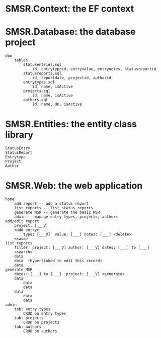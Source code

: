 # SMSR.Context: the EF context

# SMSR.Database: the database project
    dbo
        tables
            statusentries.sql
                id, entrytypeid, entryvalue, entrynotes, statusreportid
            statusreports.sql
                id, reportdate, projectid, authorid
            entrytypes.sql
                id, name, isActive
            projects.sql
                id, name, isActive
            authors.sql
                id, name, dn, isActive

# SMSR.Entities: the entity class library
    StatusEntry
    StatusReport
    Entrytype
    Project
    Author

# SMSR.Web: the web application
    home
        add report -- add a status report
        list reports -- list status reports
        generate MSR -- generate the basic MSR
        admin -- manage entry types, projects, authors
    add/edit report
        project: [___V]
        <add entry>
            type: [___V]  value: [___] notes: [___] <delete>
        <save>
    list reports
        filter: project: [___V] author: [___V] dates: [___] to [___]
        <search>
        data
        data  (hyperlinked to edit this record)
        data
    generate MSR 
        dates: [___] to [___]  project: [___V] <generate>
        data
            data
            data
        data
            data
            data
    admin
        tab: entry types
            CRUD on entry types
        tab: projects
            CRUD on projects
        tab: authors
            CRUD on authors